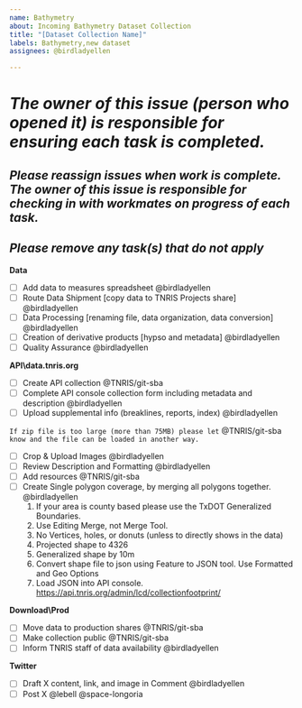```yaml
---
name: Bathymetry
about: Incoming Bathymetry Dataset Collection
title: "[Dataset Collection Name]"
labels: Bathymetry,new dataset
assignees: @birdladyellen

---
```


# ***The owner of this issue (person who opened it) is responsible for ensuring each task is completed.***
## ***Please reassign issues when work is complete. The owner of this issue is responsible for checking in with workmates on progress of each task.***
## ***Please remove any task(s) that do not apply***

**Data**
- [ ] Add data to measures spreadsheet @birdladyellen
- [ ] Route Data Shipment [copy data to TNRIS Projects share] @birdladyellen
- [ ] Data Processing [renaming file, data organization, data conversion]  @birdladyellen 
- [ ] Creation of derivative products [hypso and metadata] @birdladyellen
- [ ] Quality Assurance @birdladyellen

**API\data.tnris.org**
- [ ] Create API collection @TNRIS/git-sba
- [ ] Complete API console collection form including metadata and description @birdladyellen 
- [ ] Upload supplemental info (breaklines, reports, index) @birdladyellen

`If zip file is too large (more than 75MB) please let` @TNRIS/git-sba `know and the file can be loaded in another way.`
- [ ] Crop & Upload Images @birdladyellen
- [ ] Review Description and Formatting @birdladyellen
- [ ] Add resources  @TNRIS/git-sba 
- [ ] Create Single polygon coverage, by merging all polygons together. @birdladyellen
	1. If your area is county based please use the TxDOT Generalized Boundaries.
	2. Use Editing Merge, not Merge Tool.    
	3. No Vertices, holes, or donuts (unless to directly shows in the data)
	4. Projected shape to 4326
	5. Generalized shape by 10m
	6. Convert shape file to json using Feature to JSON tool. Use Formatted and Geo Options
	7. Load JSON into API console. https://api.tnris.org/admin/lcd/collectionfootprint/

**Download\Prod**
- [ ] Move data to production shares @TNRIS/git-sba
- [ ] Make collection public  @TNRIS/git-sba
- [ ] Inform TNRIS staff of data availability @birdladyellen

**Twitter**
- [ ] Draft X content, link, and image in Comment @birdladyellen
- [ ] Post X @lebell @space-longoria
